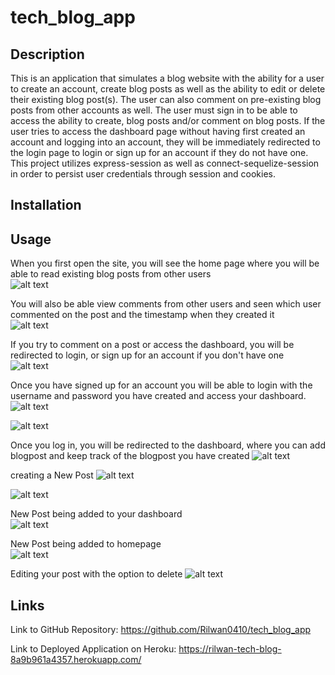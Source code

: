 # tech_blog_app

## Description
This is an application that simulates a blog website with the ability for a user to create an account, create blog posts as well as the ability to edit or delete their existing blog post(s). The user can also comment on pre-existing blog posts from other accounts as well. The user must sign in to be able to access the ability to create, blog posts and/or comment on blog posts. If the user tries to access the dashboard page without having first created an account and logging into an account, they will be immediately redirected to the login page to login or sign up for an account if they do not have one. This project utilizes express-session as well as connect-sequelize-session in order to persist user credentials through session and cookies.

## Installation


## Usage

When you first open the site, you will see the home page where you will be able to read existing blog posts from other users  
![alt text](./assets/images/homepageExample.png)  

You will also be able view comments from other users and seen which user commented on the post and the timestamp when they created it  
![alt text](./assets/images/commentExample.png)  

If you try to comment on a post or access the dashboard, you will be redirected to login, or sign up for an account if you don't have one  
![alt text](./assets/images/loginExample.png)  

Once you have signed up for an account you will be able to login with the username and password you have created and access your dashboard.  
![alt text](./assets/images/signupForm3.png)  

![alt text](./assets/images/loginExample2.png)  

Once you log in, you will be redirected to the dashboard, where you can add blogpost and keep track of the blogpost you have created
![alt text](./assets/images/dashboardExample.png)  

creating a New Post 
![alt text](./assets/images/createNewPostExample.png)  

![alt text](./assets/images/createNewPostExample2.png)  


New Post being added to your dashboard  
![alt text](./assets/images/addedBlogPostExample.png)

New Post being added to homepage  
![alt text](./assets/images/addednewPost.png)

Editing your post with the option to delete
![alt text](./assets/images/editPostExample.png)





## Links

Link to GitHub Repository: https://github.com/Rilwan0410/tech_blog_app  

Link to Deployed Application on Heroku: https://rilwan-tech-blog-8a9b961a4357.herokuapp.com/  

